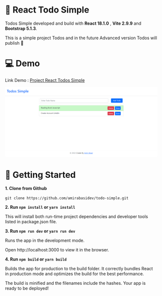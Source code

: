 # 📝 React Todo Simple
Todos Simple developed and build with **React 18.1.0** , **Vite 2.9.9** and **Bootstrap 5.1.3**.

This is a simple project Todos and in the future Advanced version Todos will publish 🎉

# 💻 Demo
Link Demo : [Project React Todos Simple ](https://todos-simple-reactjs.netlify.app/)

![Perview Todos Simple](src/assets/images/TodosSimple.png)

# 📎 Getting Started

**1. Clone from Github**

`git clone https://github.com/amirabasidev/todo-simple.git`

**2. Run `npm install` or `yarn install`**

This will install both run-time project dependencies and developer tools listed in package.json file.

**3. Run `npm run dev` or `yarn run dev`**

Runs the app in the development mode.

Open http://localhost:3000 to view it in the browser.
      
**4. Run `npm build` or `yarn build`**

Builds the app for production to the build folder. It correctly bundles React in production mode and optimizes the build for the best performance.

The build is minified and the filenames include the hashes. Your app is ready to be deployed!

